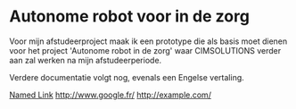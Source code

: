 # Autonome robot voor in de zorg #

Voor mijn afstudeerproject maak ik een prototype die als basis moet dienen voor het project 'Autonome robot in de zorg' waar CIMSOLUTIONS verder aan zal werken na mijn afstudeerperiode.

Verdere documentatie volgt nog, evenals een Engelse vertaling.

[Named Link](http://www.google.fr/ "Named link title")
http://www.google.fr/
<http://example.com/>
